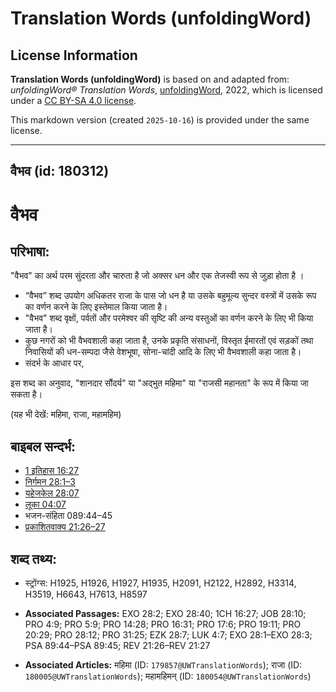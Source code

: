 # Translation Words (unfoldingWord)

## License Information

**Translation Words (unfoldingWord)** is based on and adapted from: _unfoldingWord® Translation Words_, [unfoldingWord](https://unfoldingword.org/utw), 2022, which is licensed under a [CC BY-SA 4.0 license](https://creativecommons.org/licenses/by-sa/4.0/legalcode.en).

This markdown version (created `2025-10-16`) is provided under the same license.



--------------------------------

## वैभव (id: 180312)

वैभव
====

परिभाषा:
--------

"वैभव" का अर्थ परम सुंदरता और चारुता है जो अक्सर धन और एक तेजस्वी रूप से जुड़ा होता है ।

* “वैभव” शब्द उपयोग अधिकतर राजा के पास जो धन है या उसके बहुमूल्य सुन्दर वस्त्रों में उसके रूप का वर्णन करने के लिए इस्तेमाल किया जाता है।
* "वैभव" शब्द वृक्षों, पर्वतों और परमेश्वर की सृष्टि की अन्य वस्तुओं का वर्णन करने के लिए भी किया जाता है।
* कुछ नगरों को भी वैभवशाली कहा जाता है, उनके प्रकृति संसाधनों, विस्तृत ईमारतों एवं सड़कों तथा निवासियों की धन\-सम्पदा जैसे वेशभूषा, सोना\-चांदी आदि के लिए भी वैभवशाली कहा जाता है।
* संदर्भ के आधार पर,

इस शब्द का अनुवाद, "शानदार सौंदर्य" या "अद्भुत महिमा" या "राजसी महानता" के रूप में किया जा सकता है।

(यह भी देखें: महिमा, राजा, महामहिम)

बाइबल सन्दर्भ:
--------------

* [1 इतिहास 16:27](https://ref.ly/1Chr0:0)
* [निर्गमन 28:1–3](https://ref.ly/Exod28:1-Exod28:3)
* [यहेजकेल 28:07](https://ref.ly/Ezek28:7)
* [लूका 04:07](https://ref.ly/Luke4:7)
* भजन\-संहिता 089:44–45
* [प्रकाशितवाक्य 21:26–27](https://ref.ly/Rev21:26-Rev21:27)

शब्द तथ्य:
----------

* स्ट्रोंग्स: H1925, H1926, H1927, H1935, H2091, H2122, H2892, H3314, H3519, H6643, H7613, H8597

* **Associated Passages:** EXO 28:2; EXO 28:40; 1CH 16:27; JOB 28:10; PRO 4:9; PRO 5:9; PRO 14:28; PRO 16:31; PRO 17:6; PRO 19:11; PRO 20:29; PRO 28:12; PRO 31:25; EZK 28:7; LUK 4:7; EXO 28:1–EXO 28:3; PSA 89:44–PSA 89:45; REV 21:26–REV 21:27
* **Associated Articles:** महिमा (ID: `179857@UWTranslationWords`); राजा (ID: `180005@UWTranslationWords`); महामहिमन् (ID: `180054@UWTranslationWords`)

